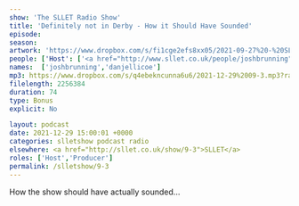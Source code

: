 ```yaml
---
show: 'The SLLET Radio Show'
title: 'Definitely not in Derby - How it Should Have Sounded'
episode:
season: 
artwork: 'https://www.dropbox.com/s/fi1cge2efs8xx05/2021-09-27%20-%20SLLET%20radio%20square.png?raw=1'
people: ['Host': ['<a href="http://www.sllet.co.uk/people/joshbrunning">Josh Brunning</a>', '<a href="http://www.sllet.co.uk/people/danjellicoe">Dan Jellicoe</a>']]
names:  ['joshbrunning','danjellicoe']
mp3: https://www.dropbox.com/s/q4ebekncunna6u6/2021-12-29%2009-3.mp3?raw=1
filelength: 2256384
duration: 74
type: Bonus
explicit: No

layout: podcast
date: 2021-12-29 15:00:01 +0000
categories: slletshow podcast radio
elsewhere: <a href="http://sllet.co.uk/show/9-3">SLLET</a>
roles: ['Host','Producer']
permalink: /slletshow/9-3
---
```


How the show should have actually sounded...
